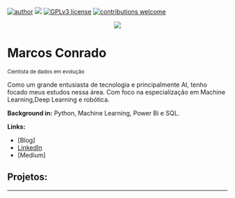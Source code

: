 [![author](https://img.shields.io/badge/author-marcosconrad-red.svg)](https://www.linkedin.com/in/marcossconrado) [![](https://img.shields.io/badge/python-3.7+-blue.svg)](https://www.python.org/downloads/release/python-365/) [![GPLv3 license](https://img.shields.io/badge/License-GPLv3-blue.svg)](http://perso.crans.org/besson/LICENSE.html) [![contributions welcome](https://img.shields.io/badge/contributions-welcome-brightgreen.svg?style=flat)](https://github.com/carlosfab/data_science/issues)

<p align="center">
  <img src="banner.png" >
</p>

# Marcos Conrado
<sub>Cientista de dados em evolução</sub>

Como um grande entusiasta de tecnologia e principalmente AI, tenho focado meus estudos nessa área.
Com foco na especialização em Machine Learning,Deep Learning e robótica.


**Background in:** Python, Machine Learning, Power Bi e SQL.

**Links:**
* [Blog]
* [LinkedIn](https://www.linkedin.com/in/marcossconrado)
* [Medium]


## Projetos:



---
